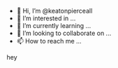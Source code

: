 - 👋 Hi, I’m @keatonpierceall
- 👀 I’m interested in ...
- 🌱 I’m currently learning ...
- 💞️ I’m looking to collaborate on ...
- 📫 How to reach me ...

<!---
keatonpierceall/keatonpierceall is a ✨ special ✨ repository because its `README.md` (this file) appears on your GitHub profile.
You can click the Preview link to take a look at your changes.
--->hey
